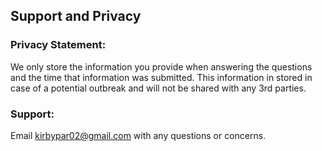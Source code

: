 ## Support and Privacy

### Privacy Statement:
We only store the information you provide when answering the questions and the time that information was submitted. This information in stored in case of a potential outbreak and will not be shared with any 3rd parties.

### Support:
Email kirbypar02@gmail.com with any questions or concerns.
